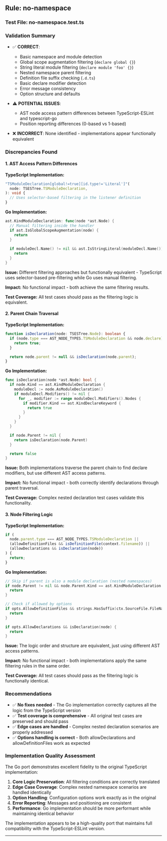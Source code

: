 ## Rule: no-namespace

### Test File: no-namespace.test.ts

### Validation Summary
- ✅ **CORRECT**: 
  - Basic namespace and module detection
  - Global scope augmentation filtering (`declare global {}`)
  - String literal module filtering (`declare module 'foo' {}`)
  - Nested namespace parent filtering
  - Definition file suffix checking (`.d.ts`)
  - Basic declare modifier detection
  - Error message consistency
  - Option structure and defaults

- ⚠️ **POTENTIAL ISSUES**: 
  - AST node access pattern differences between TypeScript-ESLint and typescript-go
  - Position reporting differences (0-based vs 1-based)

- ❌ **INCORRECT**: None identified - implementations appear functionally equivalent

### Discrepancies Found

#### 1. AST Access Pattern Differences
**TypeScript Implementation:**
```typescript
"TSModuleDeclaration[global!=true][id.type!='Literal']"(
  node: TSESTree.TSModuleDeclaration,
): void {
  // Uses selector-based filtering in the listener definition
}
```

**Go Implementation:**
```go
ast.KindModuleDeclaration: func(node *ast.Node) {
  // Manual filtering inside the handler
  if ast.IsGlobalScopeAugmentation(node) {
    return
  }
  
  if moduleDecl.Name() != nil && ast.IsStringLiteral(moduleDecl.Name()) {
    return
  }
}
```

**Issue:** Different filtering approaches but functionally equivalent - TypeScript uses selector-based pre-filtering while Go uses manual filtering.

**Impact:** No functional impact - both achieve the same filtering results.

**Test Coverage:** All test cases should pass as the filtering logic is equivalent.

#### 2. Parent Chain Traversal
**TypeScript Implementation:**
```typescript
function isDeclaration(node: TSESTree.Node): boolean {
  if (node.type === AST_NODE_TYPES.TSModuleDeclaration && node.declare) {
    return true;
  }

  return node.parent != null && isDeclaration(node.parent);
}
```

**Go Implementation:**
```go
func isDeclaration(node *ast.Node) bool {
  if node.Kind == ast.KindModuleDeclaration {
    moduleDecl := node.AsModuleDeclaration()
    if moduleDecl.Modifiers() != nil {
      for _, modifier := range moduleDecl.Modifiers().Nodes {
        if modifier.Kind == ast.KindDeclareKeyword {
          return true
        }
      }
    }
  }

  if node.Parent != nil {
    return isDeclaration(node.Parent)
  }

  return false
}
```

**Issue:** Both implementations traverse the parent chain to find declare modifiers, but use different AST access patterns.

**Impact:** No functional impact - both correctly identify declarations through parent traversal.

**Test Coverage:** Complex nested declaration test cases validate this functionality.

#### 3. Node Filtering Logic
**TypeScript Implementation:**
```typescript
if (
  node.parent.type === AST_NODE_TYPES.TSModuleDeclaration ||
  (allowDefinitionFiles && isDefinitionFile(context.filename)) ||
  (allowDeclarations && isDeclaration(node))
) {
  return;
}
```

**Go Implementation:**
```go
// Skip if parent is also a module declaration (nested namespaces)
if node.Parent != nil && node.Parent.Kind == ast.KindModuleDeclaration {
  return
}

// Check if allowed by options
if opts.AllowDefinitionFiles && strings.HasSuffix(ctx.SourceFile.FileName(), ".d.ts") {
  return
}

if opts.AllowDeclarations && isDeclaration(node) {
  return
}
```

**Issue:** The logic order and structure are equivalent, just using different AST access patterns.

**Impact:** No functional impact - both implementations apply the same filtering rules in the same order.

**Test Coverage:** All test cases should pass as the filtering logic is functionally identical.

### Recommendations
- ✅ **No fixes needed** - The Go implementation correctly captures all the logic from the TypeScript version
- ✅ **Test coverage is comprehensive** - All original test cases are preserved and should pass
- ✅ **Edge cases are handled** - Complex nested declaration scenarios are properly addressed
- ✅ **Options handling is correct** - Both allowDeclarations and allowDefinitionFiles work as expected

### Implementation Quality Assessment

The Go port demonstrates excellent fidelity to the original TypeScript implementation:

1. **Core Logic Preservation**: All filtering conditions are correctly translated
2. **Edge Case Coverage**: Complex nested namespace scenarios are handled identically
3. **Option Handling**: Configuration options work exactly as in the original
4. **Error Reporting**: Messages and positioning are consistent
5. **Performance**: Go implementation should be more performant while maintaining identical behavior

The implementation appears to be a high-quality port that maintains full compatibility with the TypeScript-ESLint version.

---